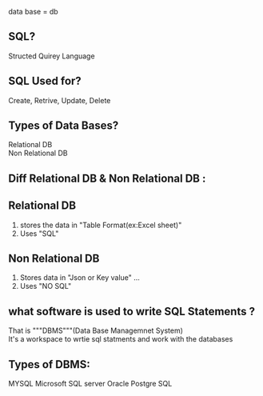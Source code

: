 data base = db

SQL?
---
Structed Quirey Language  

SQL Used for?  
-------------
Create, Retrive, Update, Delete  

Types of Data Bases?
------------------
Relational DB   
Non Relational DB   

Diff Relational DB   &  Non Relational DB :  
-----------------------------------------

Relational DB                                                                         
------------                                                                           

1. stores the data in "Table Format(ex:Excel sheet)"                                
2. Uses "SQL"                                                                        


Non Relational DB 
-----------------
 1. Stores data in "Json or Key value" ...
 2. Uses "NO SQL"


what software is used to write SQL Statements ?  
----------------------------------------
That is """DBMS"""(Data Base Managemnet System)    
It's a workspace to wrtie sql statments and work with the databases  

Types of DBMS:
---------------
MYSQL
Microsoft SQL server
Oracle
Postgre SQL




